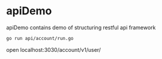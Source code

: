# apiDemo
apiDemo contains demo of structuring restful api framework


```sh
go run api/account/run.go
```
open localhost:3030/account/v1/user/ 